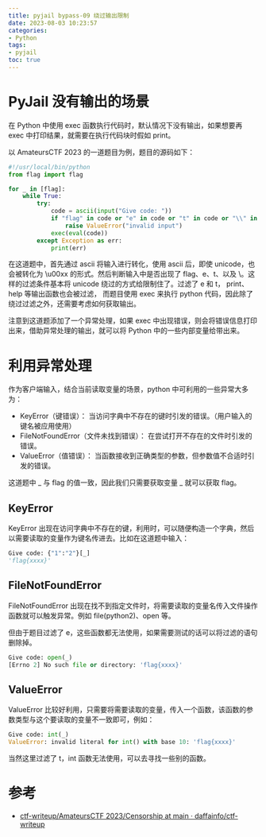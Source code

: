 ```yaml
---
title: pyjail bypass-09 绕过输出限制
date: 2023-08-03 10:23:57
categories:
- Python
tags:
- pyjail
toc: true
---
```



# PyJail 没有输出的场景
在 Python 中使用 exec 函数执行代码时，默认情况下没有输出，如果想要再 exec 中打印结果，就需要在执行代码块时假如 print。

以 AmateursCTF 2023 的一道题目为例，题目的源码如下：
```py
#!/usr/local/bin/python
from flag import flag

for _ in [flag]:
    while True:
        try:
            code = ascii(input("Give code: "))
            if "flag" in code or "e" in code or "t" in code or "\\" in code:
                raise ValueError("invalid input")
            exec(eval(code))
        except Exception as err:
            print(err)
```

在这道题中，首先通过 ascii 将输入进行转化，使用 ascii 后，即使 unicode，也会被转化为 \\u00xx 的形式。然后判断输入中是否出现了 flag、e、t、以及 \\。这样的过滤条件基本将 unicode 绕过的方式给限制住了。过滤了 e 和 t， print、help 等输出函数也会被过滤， 而题目使用 exec 来执行 python 代码，因此除了绕过过滤之外，还需要考虑如何获取输出。

注意到这道题添加了一个异常处理，如果 exec 中出现错误，则会将错误信息打印出来，借助异常处理的输出，就可以将 Python 中的一些内部变量给带出来。

# 利用异常处理
作为客户端输入，结合当前读取变量的场景，python 中可利用的一些异常大多为：
- KeyError（键错误）： 当访问字典中不存在的键时引发的错误。（用户输入的键名被应用使用）
- FileNotFoundError（文件未找到错误）： 在尝试打开不存在的文件时引发的错误。
- ValueError（值错误）： 当函数接收到正确类型的参数，但参数值不合适时引发的错误。

这道题中 _ 与 flag 的值一致，因此我们只需要获取变量 _ 就可以获取 flag。

## KeyError
KeyError 出现在访问字典中不存在的键，利用时，可以随便构造一个字典，然后以需要读取的变量作为键名传进去。比如在这道题中输入：
```py
Give code: {"1":"2"}[_]
'flag{xxxx}'
```

## FileNotFoundError
FileNotFoundError 出现在找不到指定文件时，将需要读取的变量名传入文件操作函数就可以触发异常。例如 file(python2)、open 等。

但由于题目过滤了 e，这些函数都无法使用，如果需要测试的话可以将过滤的语句删除掉。
```py
Give code: open(_)
[Errno 2] No such file or directory: 'flag{xxxx}'
```

## ValueError
ValueError 比较好利用，只需要将需要读取的变量，传入一个函数，该函数的参数类型与这个要读取的变量不一致即可，例如：

```py
Give code: int(_)
ValueError: invalid literal for int() with base 10: 'flag{xxxx}'
```

当然这里过滤了 t，int 函数无法使用，可以去寻找一些别的函数。


# 参考
- [ctf-writeup/AmateursCTF 2023/Censorship at main · daffainfo/ctf-writeup](https://github.com/daffainfo/ctf-writeup/tree/main/AmateursCTF%202023/Censorship)
